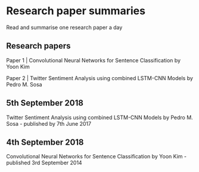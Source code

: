 # Research paper summaries
Read and summarise one research paper a day

## Research papers
Paper 1 | Convolutional Neural Networks for Sentence Classification by Yoon Kim

Paper 2 | Twitter Sentiment Analysis using combined LSTM-CNN Models by Pedro M. Sosa

## 5th September 2018
Twitter Sentiment Analysis using combined LSTM-CNN Models by Pedro M. Sosa - published by 7th June 2017

## 4th September 2018
Convolutional Neural Networks for Sentence Classification by Yoon Kim - published 3rd September 2014